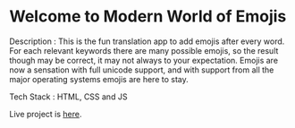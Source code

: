 # Welcome to Modern World of Emojis

Description : This is the fun translation app to add emojis after every word. For each relevant keywords there are many possible emojis, so the result though may be correct, it may not always to your expectation. Emojis are now a sensation with full unicode support, and with support from all the major operating systems emojis are here to stay.

Tech Stack : HTML, CSS and JS

Live project is [here](https://piyushlund-emoji.netlify.app/).
